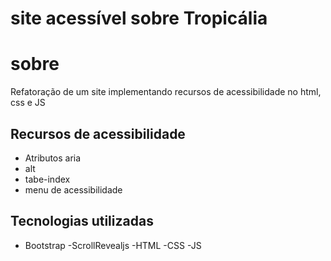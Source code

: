 # site acessível sobre Tropicália
# sobre
Refatoração de um site implementando recursos de acessibilidade no html, css e JS
## Recursos de acessibilidade 
- Atributos aria
- alt
- tabe-index
- menu de acessibilidade
## Tecnologias utilizadas
- Bootstrap
-ScrollRevealjs
-HTML
-CSS
-JS
